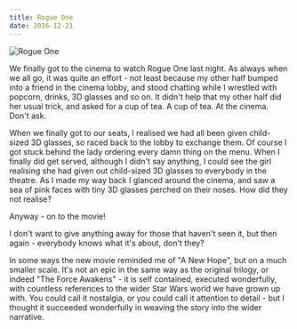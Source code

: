 ```yaml
---
title: Rogue One
date: 2016-12-21
---
```


![Rogue One](https://source.unsplash.com/y7GlIdTUOvo/1600x900)

We finally got to the cinema to watch Rogue One last night. As always when we all go, it was quite an effort - not least because my other half bumped into a friend in the cinema lobby, and stood chatting while I wrestled with popcorn, drinks, 3D glasses and so on. It didn't help that my other half did her usual trick, and asked for a cup of tea. A cup of tea. At the cinema. Don't ask.

When we finally got to our seats, I realised we had all been given child-sized 3D glasses, so raced back to the lobby to exchange them. Of course I got stuck behind the lady ordering every damn thing on the menu. When I finally did get served, although I didn't say anything, I could see the girl realising she had given out child-sized 3D glasses to everybody in the theatre. As I made my way back I glanced around the cinema, and saw a sea of pink faces with tiny 3D glasses perched on their noses. How did they not realise?

Anyway - on to the movie!

I don't want to give anything away for those that haven't seen it, but then again - everybody knows what it's about, don't they?

In some ways the new movie reminded me of "A New Hope", but on a much smaller scale. It's not an epic in the same way as the original trilogy, or indeed "The Force Awakens" - it is self contained, executed wonderfully, with countless references to the wider Star Wars world we have grown up with. You could call it nostalgia, or you could call it attention to detail - but I thought it succeeded wonderfully in weaving the story into the wider narrative.